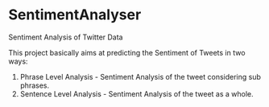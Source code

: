 # SentimentAnalyser
Sentiment Analysis of Twitter Data

This project basically aims at predicting the Sentiment of Tweets in two ways:

1. Phrase Level Analysis - Sentiment Analysis of the tweet considering sub phrases.
2. Sentence Level Analysis - Sentiment Analysis of the tweet as a whole.
